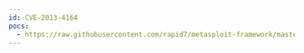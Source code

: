 ```yaml
---
id: CVE-2013-4164
pocs:
  - https://raw.githubusercontent.com/rapid7/metasploit-framework/master/modules/auxiliary/dos/http/rails_json_float_dos.rb
---
```


